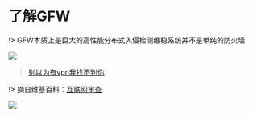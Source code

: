 # 了解GFW

!> GFW本质上是巨大的高性能分布式入侵检测维稳系统并不是单纯的防火墙

<!-- ![](https://ipfs.io/ipfs/Qme29LCkkA2XrjLZtzaGsmgMmSL1y3wn2nyXE749E7zD4i?3.png) -->

![](https://i.postimg.cc/QNqxQy7t/2018-05-23-210035.png)

> [别以为有vpn我找不到你](http://www.91ri.org/3599.html)

!> 摘自维基百科：[互联网审查](https://zh.wikipedia.org/zh-hans/%E4%BA%92%E8%81%94%E7%BD%91%E5%AE%A1%E6%9F%A5)

![](https://i.postimg.cc/vHvnMVWq/Snipaste-2019-06-06-14-06-20.png)
